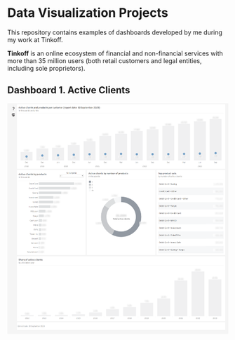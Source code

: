 # Data Visualization Projects
This repository contains examples of dashboards developed by me during my work at Tinkoff.

**Tinkoff** is an online ecosystem of financial and non-financial services with more than 35 million users (both retail customers and legal entities, including sole proprietors).

## Dashboard 1. Active Clients

<img src="dashboards/active clients blurred.png" width="1000"/>
